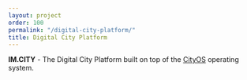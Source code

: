 ```yaml
---
layout: project
order: 100
permalink: "/digital-city-platform/"
title: Digital City Platform
---
```


**IM.CITY** - The Digital City Platform built on top of the [CityOS] operating system.

[CityOS]: https://cityos.dev/